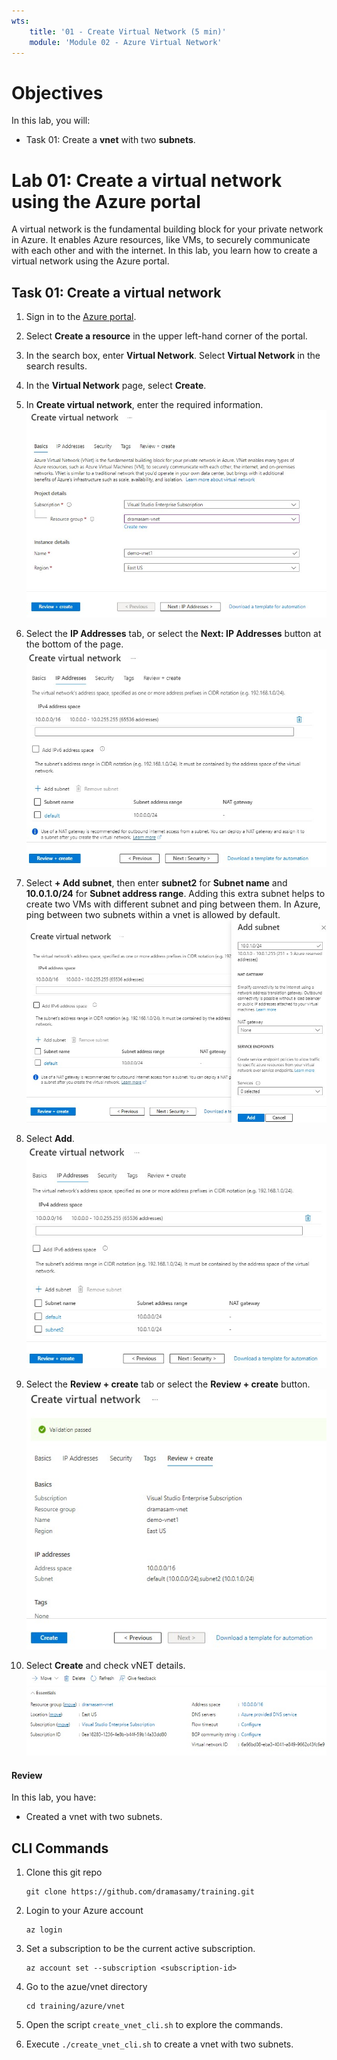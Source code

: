 ```yaml
---
wts:
    title: '01 - Create Virtual Network (5 min)'   
    module: 'Module 02 - Azure Virtual Network'
---
```


# Objectives

In this lab, you will:

+ Task 01: Create a **vnet** with two **subnets**.

# Lab 01: Create a virtual network using the Azure portal

A virtual network is the fundamental building block for your private network in Azure. It enables Azure resources, like VMs, to securely communicate with each other and with the internet. In this lab, you learn how to create a virtual network using the Azure portal.


## Task 01: Create a virtual network

1. Sign in to the [Azure portal](https://portal.azure.com).

2. Select **Create a resource** in the upper left-hand corner of the portal. 

3. In the search box, enter **Virtual Network**. Select **Virtual Network** in the search results.

4. In the **Virtual Network** page, select **Create**.

5. In **Create virtual network**, enter the required information. ![create resource](images/01_create_vnet_basics_tab.jpg)

6. Select the **IP Addresses** tab, or select the **Next: IP Addresses** button at the bottom of the page. ![ip address](images/02_ip_address_tab.jpg)

7. Select **+ Add subnet**, then enter **subnet2** for **Subnet name** and **10.0.1.0/24** for **Subnet address range**. Adding this extra subnet helps to create two VMs with different subnet and ping between them. In Azure, ping between two subnets within a vnet is allowed by default. ![Add subnet](images/03_add_extra_subnet.jpg)

8. Select **Add**. ![Added subnet](images/04_added_subnet.jpg)
   
9.  Select the **Review + create** tab or select the **Review + create** button. ![Review create](images/05_review_create.jpg)

10.  Select **Create** and check vNET details. ![Created resource](images/06_vnet_details.jpg)

#### Review

In this lab, you have:

- Created a vnet with two subnets.

## CLI Commands

1. Clone this git repo
    ```
    git clone https://github.com/dramasamy/training.git
    ```
2. Login to your Azure account
    ```
    az login
    ```
3. Set a subscription to be the current active subscription.
    ```
    az account set --subscription <subscription-id>
    ```
4. Go to the azue/vnet directory
    ```
    cd training/azure/vnet
    ```

5. Open the script `create_vnet_cli.sh` to explore the commands. 

6. Execute `./create_vnet_cli.sh` to create a vnet with two subnets.
